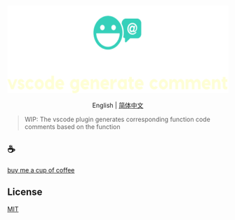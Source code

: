 <p align="center">
<img height="200" src="./assets/kv.png" alt="vscode generate comment">
</p>
<p align="center"> English | <a href="./README_zh.md">简体中文</a></p>

>WIP: The vscode plugin generates corresponding function code comments based on the function

## :coffee:

[buy me a cup of coffee](https://github.com/Simon-He95/sponsor)

## License

[MIT](./license)
